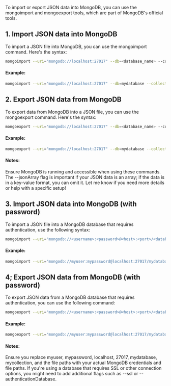 To import or export JSON data into MongoDB, you can use the mongoimport and mongoexport tools, which are part of MongoDB's official tools.

## 1. Import JSON data into MongoDB
To import a JSON file into MongoDB, you can use the mongoimport command. Here's the syntax:

```bash
mongoimport --uri="mongodb://localhost:27017" --db=<database_name> --collection=<collection_name> --file=<path_to_json_file> --jsonArray
```

#### Example:
```bash
mongoimport --uri="mongodb://localhost:27017" --db=mydatabase --collection=mycollection --file=/path/to/your/file.json --jsonArray
```

## 2. Export JSON data from MongoDB
To export data from MongoDB into a JSON file, you can use the mongoexport command. Here's the syntax:

```bash
mongoexport --uri="mongodb://localhost:27017" --db=<database_name> --collection=<collection_name> --out=<path_to_output_json_file> --jsonArray
```

#### Example:
```bash
mongoexport --uri="mongodb://localhost:27017" --db=mydatabase --collection=mycollection --out=/path/to/output/file.json --jsonArray
```

#### Notes:
Ensure MongoDB is running and accessible when using these commands.
The --jsonArray flag is important if your JSON data is an array; if the data is in a key-value format, you can omit it.
Let me know if you need more details or help with a specific setup!

## 3. Import JSON data into MongoDB (with password)
To import a JSON file into a MongoDB database that requires authentication, use the following syntax:

```bash
mongoimport --uri="mongodb://<username>:<password>@<host>:<port>/<database_name>" --collection=<collection_name> --file=<path_to_json_file> --jsonArray
```

#### Example:

```bash
mongoimport --uri="mongodb://myuser:mypassword@localhost:27017/mydatabase" --collection=mycollection --file=/path/to/your/file.json --jsonArray
```

## 4; Export JSON data from MongoDB (with password)
To export JSON data from a MongoDB database that requires authentication, you can use the following command:

```bash
mongoexport --uri="mongodb://<username>:<password>@<host>:<port>/<database_name>" --collection=<collection_name> --out=<path_to_output_json_file> --jsonArray
```

#### Example:

```bash
mongoexport --uri="mongodb://myuser:mypassword@localhost:27017/mydatabase" --collection=mycollection --out=/path/to/output/file.json --jsonArray
```

#### Notes:
Ensure you replace myuser, mypassword, localhost, 27017, mydatabase, mycollection, and the file paths with your actual MongoDB credentials and file paths.
If you're using a database that requires SSL or other connection options, you might need to add additional flags such as --ssl or --authenticationDatabase.
